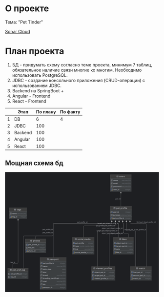 # О проекте

Тема: "Pet Tinder" 

[Sonar Cloud](https://sonarcloud.io/project/configuration?id=dburackov_pproj)

# План проекта

1. БД - придумать схему согласно теме проекта, минимум 7 таблиц, обязательное наличие связи многие ко многим. Необходимо использовать PostgreSQL.
2. JDBC - создание консольного приложения (CRUD-операции) с использованием JDBC.
3. Backend на SpringBoot +  
4. Angular - Frontend
5. React - Frontend

| |Этап|По плану|По факту|
|---|-----|-----|-----|
|1|DB|6|4|
|2|JDBC|100||
|3|Backend|100||
|4|Angular|100||
|5|React|100||

## Мощная схема бд

![схема бд](/db/scheme.png)

